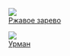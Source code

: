 ![](/books/sf_fantasy/Федор%20Чешко/Ржавое%20зарево.jpg)  
[Ржавое зарево](/books/sf_fantasy/Федор%20Чешко/Ржавое%20зарево)

![](/books/sf_fantasy/Федор%20Чешко/Урман.jpg)  
[Урман](/books/sf_fantasy/Федор%20Чешко/Урман)
